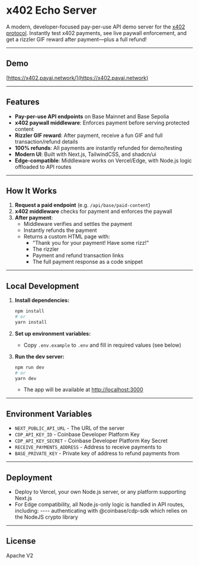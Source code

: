 # x402 Echo Server

A modern, developer-focused pay-per-use API demo server for the [x402 protocol](https://x402.org). Instantly test x402 payments, see live paywall enforcement, and get a rizzler GIF reward after payment—plus a full refund!

---

## Demo

[https://x402.payai.network/](https://x402.payai.network)

---

## Features

- **Pay-per-use API endpoints** on Base Mainnet and Base Sepolia
- **x402 paywall middleware**: Enforces payment before serving protected content
- **Rizzler GIF reward**: After payment, receive a fun GIF and full transaction/refund details
- **100% refunds**: All payments are instantly refunded for demo/testing
- **Modern UI**: Built with Next.js, TailwindCSS, and shadcn/ui
- **Edge-compatible**: Middleware works on Vercel/Edge, with Node.js logic offloaded to API routes

---

## How It Works

1. **Request a paid endpoint** (e.g. `/api/base/paid-content`)
2. **x402 middleware** checks for payment and enforces the paywall
3. **After payment**:
   - Middleware verifies and settles the payment
   - Instantly refunds the payment
   - Returns a custom HTML page with:
     - "Thank you for your payment! Have some rizz!"
     - The rizzler
     - Payment and refund transaction links
     - The full payment response as a code snippet

---

## Local Development

1. **Install dependencies:**
   ```bash
   npm install
   # or
   yarn install
   ```

2. **Set up environment variables:**
   - Copy `.env.example` to `.env` and fill in required values (see below)

3. **Run the dev server:**
   ```bash
   npm run dev
   # or
   yarn dev
   ```
   - The app will be available at [http://localhost:3000](http://localhost:3000)

---

## Environment Variables

- `NEXT_PUBLIC_API_URL` - The URL of the server
- `CDP_API_KEY_ID` - Coinbase Developer Platform Key
- `CDP_API_KEY_SECRET` - Coinbase Developer Platform Key Secret
- `RECEIVE_PAYMENTS_ADDRESS` - Address to receive payments to
- `BASE_PRIVATE_KEY` - Private key of address to refund payments from

---

## Deployment

- Deploy to Vercel, your own Node.js server, or any platform supporting Next.js
- For Edge compatibility, all Node.js-only logic is handled in API routes, including:
---- authenticating with @coinbase/cdp-sdk which relies on the NodeJS crypto library

---

## License

Apache V2